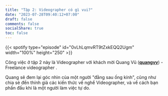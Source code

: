 ```yaml
---
title: "Tập 2: Videographer có gì vui?"
date: "2023-07-28T09:40:12+07:00"
draft: false
comments: false
socialShare: true
toc: false
---
```


{{< spotify type="episode" id="0vLhLqmvRT9tZxkEQQ2Ugm" width="100%" height="250" >}}

Công việc ở tập 2 này là Videographer với khách mời Quang Vũ ([__quangvv__](https://www.quangvv.com/)) - Freelance videographer .<br>
<!--more-->

Quang sẽ đem lại góc nhìn của một người "đằng sau ống kính", cũng như chia sẻ đến thính giả các kiến thức về nghề Videographer, và về cách bạn phấn đấu khi là một người làm việc tự do.
